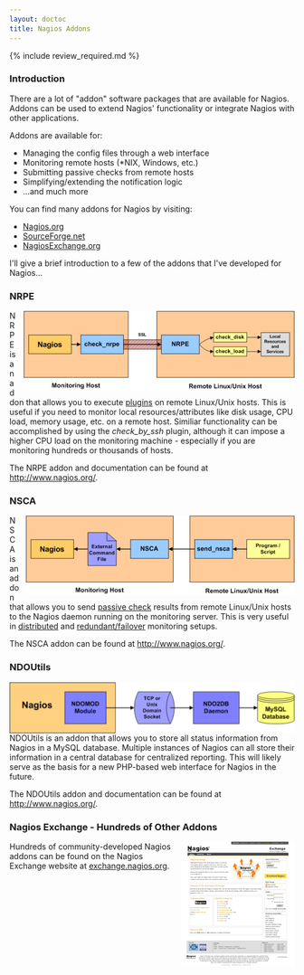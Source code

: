 ```yaml
---
layout: doctoc
title: Nagios Addons
---
```


{% include review_required.md %}

### Introduction

There are a lot of "addon" software packages that are available for Nagios.  Addons can be used to extend Nagios' functionality or integrate Nagios with other applications.

Addons are available for:

* Managing the config files through a web interface
* Monitoring remote hosts (*NIX, Windows, etc.)
* Submitting passive checks from remote hosts
* Simplifying/extending the notification logic
* ...and much more

You can find many addons for Nagios by visiting:

* <a href="http://www.nagios.org/">Nagios.org</a>
* <a href="http://www.sourceforge.net">SourceForge.net</a>
* <a href="http://www.nagiosexchange.org">NagiosExchange.org</a>

I'll give a brief introduction to a few of the addons that I've developed for Nagios...

### NRPE

<img src="/images/nrpe.png" border="0" alt="NRPE" title="NRPE" style="float: right; padding: 0 0 0 10px;">

NRPE is an addon that allows you to execute <a href="plugins.html">plugins</a> on remote Linux/Unix hosts.  This is useful if you need to monitor local resources/attributes like disk usage, CPU load, memory usage, etc. on a remote host.  Similiar functionality can be accomplished by using the *check_by_ssh* plugin, although it can impose a higher CPU load on the monitoring machine - especially if you are monitoring hundreds or thousands of hosts.

The NRPE addon and documentation can be found at <a href="http://www.nagios.org/">http://www.nagios.org/</a>.

### NSCA

<img src="/images/nsca.png" border="0" alt="NSCA" title="NSCA" style="float: right; padding: 0 0 0 10px;">

NSCA is an addon that allows you to send <a href="passivechecks.html">passive check</a> results from remote Linux/Unix hosts to the Nagios daemon running on the monitoring server.  This is very useful in <a href="distributed.html">distributed</a> and <a href="redundancy.html">redundant/failover</a> monitoring setups.

The NSCA addon can be found at <a href="http://www.nagios.org/">http://www.nagios.org/</a>.

### NDOUtils

<img src="/images/ndoutils.png" border="0" alt="NDOUtils" title="NDOUtils" style="float: right; padding: 0 0 0 10px;">

NDOUtils is an addon that allows you to store all status information from Nagios in a MySQL database.  Multiple instances of Nagios can all store their information in a central database for centralized reporting.  This will likely serve as the basis for a new PHP-based web interface for Nagios in the future.

The NDOUtils addon and documentation can be found at <a href="http://www.nagios.org/">http://www.nagios.org/</a>.

### Nagios Exchange - Hundreds of Other Addons

<a href="http://exchange.nagios.org/" target="_blank"><img src="/images/nagiosexchange.png" border="0" alt="Nagios Exchange" title="Nagios Exchange" style="float: right; padding: 0 0 0 10px;"></a>

Hundreds of community-developed Nagios addons can be found on the Nagios Exchange website at <a href="http://exchange.nagios.org" target="_blank">exchange.nagios.org</a>.
